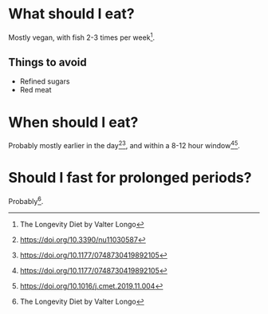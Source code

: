 # What should I eat?

Mostly vegan, with fish 2-3 times per week[^1].

## Things to avoid

 - Refined sugars
 - Red meat


# When should I eat?

Probably mostly earlier in the day[^2][^3], and within a 8-12 hour
window[^3][^4].


# Should I fast for prolonged periods?

Probably[^1].


[^1]: The Longevity Diet by Valter Longo
[^2]: https://doi.org/10.3390/nu11030587
[^3]: https://doi.org/10.1177/0748730419892105
[^4]: https://doi.org/10.1016/j.cmet.2019.11.004

